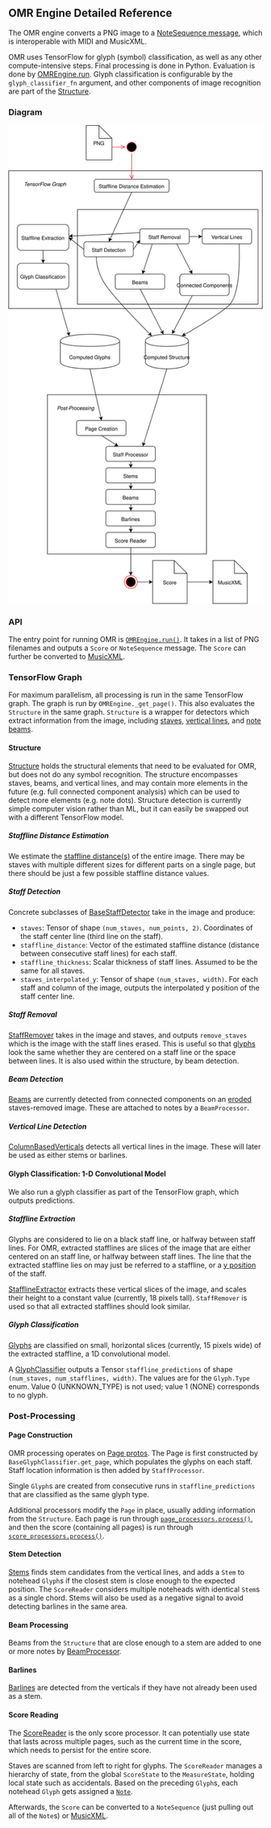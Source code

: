 ## OMR Engine Detailed Reference

The OMR engine converts a PNG image to a [NoteSequence message](../../../protobuf/music.proto), which is
interoperable with MIDI and MusicXML.

OMR uses TensorFlow for glyph (symbol) classification, as well as any other
compute-intensive steps. Final processing is done in Python. Evaluation is done
by [OMREngine.run](../engine.py). Glyph classification is configurable by the
`glyph_classifier_fn` argument, and other components of image recognition are
part of the [Structure](../structure/__init__.py).

### Diagram

<img src="engine_diagram.svg">

### API

The entry point for running OMR is [`OMREngine.run()`](../engine.py).
It takes in a list of PNG filenames and outputs a `Score` or `NoteSequence`
message. The `Score` can further be converted to
[MusicXML](../conversions/musicxml.py).

### TensorFlow Graph

For maximum parallelism, all processing is run in the same TensorFlow graph. The
graph is run by `OMREngine._get_page()`.  This also evaluates the `Structure`
in the same graph. `Structure` is a wrapper for detectors which extract
information from the image, including
[staves](../staves/hough.py), [vertical lines](../structure/verticals.py), and
[note beams](../structure/beams.py).

#### Structure

[Structure](../structure/__init__.py) holds the structural
elements that need to be evaluated for OMR, but does not do any symbol
recognition. The structure encompasses staves, beams, and vertical lines, and
may contain more elements in the future (e.g. full connected component analysis)
which can be used to detect more elements (e.g. note dots). Structure detection
is currently simple computer vision rather than ML, but it can easily be swapped
out with a different TensorFlow model.

##### Staffline Distance Estimation

We estimate the [staffline
distance(s)](../staves/staffline_distance.py) of
the entire image. There may be staves with multiple different sizes for
different parts on a single page, but there should be just a few possible
staffline distance values.

##### Staff Detection

Concrete subclasses of
[BaseStaffDetector](../staves/base.py) take in the image
and produce:

*   `staves`: Tensor of shape `(num_staves, num_points, 2)`. Coordinates of the
    staff center line (third line on the staff).
*   `staffline_distance`: Vector of the estimated staffline distance (distance
    between consecutive staff lines) for each staff.
*   `staffline_thickness`: Scalar thickness of staff lines. Assumed to be the
    same for all staves.
*   `staves_interpolated_y`: Tensor of shape `(num_staves, width)`. For each
    staff and column of the image, outputs the interpolated y position of the
    staff center line.

##### Staff Removal

[StaffRemover](../staves/removal.py) takes in the image
and staves, and outputs `remove_staves` which is the image with the staff lines
erased. This is useful so that [glyphs](concepts.md) look the same whether they
are centered on a staff line or the space between lines. It is also used within
the structure, by beam detection.

##### Beam Detection

[Beams](../structure/beams.py) are currently detected from
connected components on an
[eroded](https://en.wikipedia.org/wiki/Mathematical_morphology#Binary_morphology)
staves-removed image. These are attached to notes by a `BeamProcessor`.

##### Vertical Line Detection

[ColumnBasedVerticals](../structure/verticals.py) detects
all vertical lines in the image. These will later be used as either stems or
barlines.

#### Glyph Classification: 1-D Convolutional Model

We also run a glyph classifier as part of the TensorFlow graph, which outputs
predictions.

##### Staffline Extraction

Glyphs are considered to lie on a black staff line, or halfway between staff
lines. For OMR, extracted stafflines are slices of the image that are either
centered on an staff line, or halfway between staff lines. The line that the
extracted staffline lies on may just be referred to a staffline, or a [y
position](https://github.com/ringw/magenta/blob/a4b203c5185d934fcffa13912a6702058e6c4e68/magenta/models/omr/protobuf/musicscore.proto#L70) of the staff.

[StafflineExtractor](../staves/staffline_extractor.py)
extracts these vertical slices of the image, and scales their height to a
constant value (currently, 18 pixels tall). `StaffRemover` is used so that all
extracted stafflines should look similar.

##### Glyph Classification

[Glyphs](concepts.md) are classified on small, horizontal slices (currently, 15
pixels wide) of the extracted staffline, a 1D convolutional model.

A [GlyphClassifier](../glyphs/base.py) outputs a Tensor
`staffline_predictions` of shape `(num_staves, num_stafflines, width)`. The
values are for the `Glyph.Type` enum. Value 0 (UNKNOWN_TYPE) is not used;
value 1 (NONE) corresponds to no glyph.

### Post-Processing

#### Page Construction

OMR processing operates on [Page
protos](../protobuf/musicscore.proto). The Page is first
constructed by `BaseGlyphClassifier.get_page`, which populates the glyphs on
each staff. Staff location information is then added by `StaffProcessor`.

Single `Glyph`s are created from consecutive runs in `staffline_predictions`
that are classified as the same glyph type.

Additional processors modify the `Page` in place, usually adding information
from the `Structure`. Each page is run through
[`page_processors.process()`](../page_processors.py), and
then the score (containing all pages) is run through
[`score_processors.process()`](../score_processors.py).

#### Stem Detection

[Stems](../structure/stems.py) finds stem candidates from
the vertical lines, and adds a `Stem` to notehead `Glyph`s if the closest stem
is close enough to the expected position. The `ScoreReader` considers multiple
noteheads with identical `Stem`s as a single chord. Stems will also be used as a
negative signal to avoid detecting barlines in the same area.

#### Beam Processing

Beams from the `Structure` that are close enough to a stem are added to one or
more notes by [BeamProcessor](../structure/beam_processor.py).

#### Barlines

[Barlines](../structure/barlines.py) are detected from the
verticals if they have not already been used as a stem.

#### Score Reading

The [ScoreReader](../score/reader.py) is the only score
processor. It can potentially use state that lasts across multiple pages, such
as the current time in the score, which needs to persist for the entire score.

Staves are scanned from left to right for glyphs. The `ScoreReader` manages a
hierarchy of state, from the global `ScoreState` to the `MeasureState`, holding
local state such as accidentals. Based on the preceding `Glyph`s, each notehead
`Glyph` gets assigned a
[`Note`](https://github.com/tensorflow/magenta/blob/2e7bc85eb30e100733ea34c0ecdd080a4cec1c1f/magenta/protobuf/music.proto#L93).

Afterwards, the `Score` can be converted to a `NoteSequence` (just pulling out
all of the `Note`s) or
[MusicXML](../conversions/musicxml.py).
